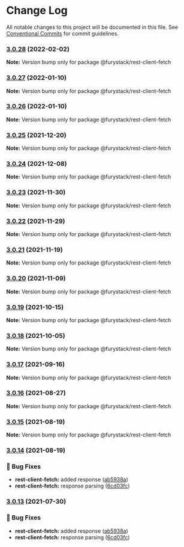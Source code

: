 # Change Log

All notable changes to this project will be documented in this file.
See [Conventional Commits](https://conventionalcommits.org) for commit guidelines.

### [3.0.28](https://github.com/furystack/furystack/compare/@furystack/rest-client-fetch@3.0.27...@furystack/rest-client-fetch@3.0.28) (2022-02-02)

**Note:** Version bump only for package @furystack/rest-client-fetch






### [3.0.27](https://github.com/furystack/furystack/compare/@furystack/rest-client-fetch@3.0.25...@furystack/rest-client-fetch@3.0.27) (2022-01-10)

**Note:** Version bump only for package @furystack/rest-client-fetch






### [3.0.26](https://github.com/furystack/furystack/compare/@furystack/rest-client-fetch@3.0.25...@furystack/rest-client-fetch@3.0.26) (2022-01-10)

**Note:** Version bump only for package @furystack/rest-client-fetch






### [3.0.25](https://github.com/furystack/furystack/compare/@furystack/rest-client-fetch@3.0.24...@furystack/rest-client-fetch@3.0.25) (2021-12-20)

**Note:** Version bump only for package @furystack/rest-client-fetch






### [3.0.24](https://github.com/furystack/furystack/compare/@furystack/rest-client-fetch@3.0.23...@furystack/rest-client-fetch@3.0.24) (2021-12-08)

**Note:** Version bump only for package @furystack/rest-client-fetch






### [3.0.23](https://github.com/furystack/furystack/compare/@furystack/rest-client-fetch@3.0.22...@furystack/rest-client-fetch@3.0.23) (2021-11-30)

**Note:** Version bump only for package @furystack/rest-client-fetch






### [3.0.22](https://github.com/furystack/furystack/compare/@furystack/rest-client-fetch@3.0.21...@furystack/rest-client-fetch@3.0.22) (2021-11-29)

**Note:** Version bump only for package @furystack/rest-client-fetch






### [3.0.21](https://github.com/furystack/furystack/compare/@furystack/rest-client-fetch@3.0.20...@furystack/rest-client-fetch@3.0.21) (2021-11-19)

**Note:** Version bump only for package @furystack/rest-client-fetch






### [3.0.20](https://github.com/furystack/furystack/compare/@furystack/rest-client-fetch@3.0.19...@furystack/rest-client-fetch@3.0.20) (2021-11-09)

**Note:** Version bump only for package @furystack/rest-client-fetch






### [3.0.19](https://github.com/furystack/furystack/compare/@furystack/rest-client-fetch@3.0.18...@furystack/rest-client-fetch@3.0.19) (2021-10-15)

**Note:** Version bump only for package @furystack/rest-client-fetch






### [3.0.18](https://github.com/furystack/furystack/compare/@furystack/rest-client-fetch@3.0.17...@furystack/rest-client-fetch@3.0.18) (2021-10-05)

**Note:** Version bump only for package @furystack/rest-client-fetch






### [3.0.17](https://github.com/furystack/furystack/compare/@furystack/rest-client-fetch@3.0.16...@furystack/rest-client-fetch@3.0.17) (2021-09-16)

**Note:** Version bump only for package @furystack/rest-client-fetch






### [3.0.16](https://github.com/furystack/furystack/compare/@furystack/rest-client-fetch@3.0.15...@furystack/rest-client-fetch@3.0.16) (2021-08-27)

**Note:** Version bump only for package @furystack/rest-client-fetch






### [3.0.15](https://github.com/furystack/furystack/compare/@furystack/rest-client-fetch@3.0.14...@furystack/rest-client-fetch@3.0.15) (2021-08-19)

**Note:** Version bump only for package @furystack/rest-client-fetch






### [3.0.14](https://github.com/furystack/furystack/compare/@furystack/rest-client-fetch@1.2.21...@furystack/rest-client-fetch@3.0.14) (2021-08-19)


### 🐛 Bug Fixes

* **rest-client-fetch:** added response ([ab5938a](https://github.com/furystack/furystack/commit/ab5938a6b02de40ae19095adc3c620b1960c1f65))
* **rest-client-fetch:** response parsing ([6cd03fc](https://github.com/furystack/furystack/commit/6cd03fc6d8efafaa712e1196d08accc0ae1f9046))




### [3.0.13](https://github.com/furystack/furystack/compare/@furystack/rest-client-fetch@1.2.21...@furystack/rest-client-fetch@3.0.13) (2021-07-30)


### 🐛 Bug Fixes

* **rest-client-fetch:** added response ([ab5938a](https://github.com/furystack/furystack/commit/ab5938a6b02de40ae19095adc3c620b1960c1f65))
* **rest-client-fetch:** response parsing ([6cd03fc](https://github.com/furystack/furystack/commit/6cd03fc6d8efafaa712e1196d08accc0ae1f9046))
